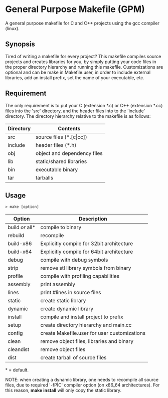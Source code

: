 # General Purpose Makefile (GPM)

A general purpose makefile for C and C++ projects using the gcc compiler (linux).

## Synopsis
Tired of writing a makefile for every project? This makefile compiles source projects and creates libraries for you, by simply putting your code files in the proper directory hierarchy and running this makefile. Customizations are optional and can be make in Makefile.user, in order to include external libraries, add an install prefix, set the name of your executable, etc.

## Requirement
The only requirement is to put your C (extension \*.c) or C++ (extension \*.cc) files into the 'src' directory, and the header files into to the 'include' directory. The directory hierarchy relative to the makefile is as follows:

| Directory | Contents |
| --- |--- |
|src      | source files (\*.[c\|cc])|
|include  | header files (\*.h)|
|obj      | object and dependency files|
|lib      | static/shared libraries|
|bin      | executable binary|
|tar      | tarballs|

## Usage
    > make [option]

| Option | Description |
| --- |--- |
|build *or* all\* | compile to binary                       |
| rebuild   | recompile                                     |
| build-x86 | Explicitly compile for 32bit architecture     |
| build-x64 | Explicitly compile for 64bit architecture     |
| debug     | compile with debug symbols                    |
| strip     | remove stl library symbols from binary        |
| profile   | compile with profiling capabilities           |
| assembly  | print assembly                                |
| lines     | print #lines in source files                  |
| static    | create static library                         |
| dynamic   | create dynamic library                        |
| install   | compile and install project to prefix         |
| setup     | create directory hierarchy and main.cc        |
| config    | create Makefile.user for user customizations  |
| clean     | remove object files, libraries and binary     |
| cleandist | remove object files                           |
| dist      | create tarball of source files                |

\* = default.

NOTE: when creating a dynamic library, one needs to recompile all source files, due to required '-fPIC' compiler option (on x86\_64 architectures). For this reason, **make install** will only copy the static library.

